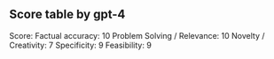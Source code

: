 ## Score table by gpt-4
Score: 
Factual accuracy: 10
Problem Solving / Relevance: 10
Novelty / Creativity: 7
Specificity: 9
Feasibility: 9